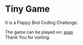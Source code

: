 # Tiny Game

<p>It is a Flappy Bird Coding Challenge.

The game can be played on: <a href=" " > asas</a><br>
Thank You for visiting.

